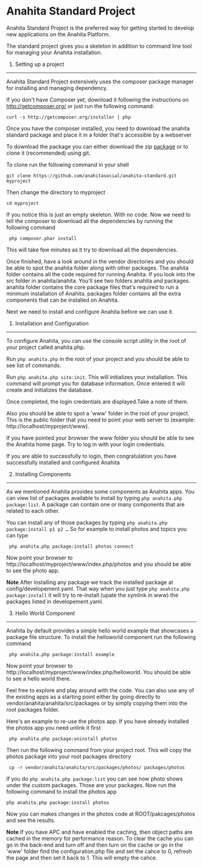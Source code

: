 Anahita Standard Project
========================
Anahita Standard Project is the preferred way for getting started to develop new applications on the Anahita Platform.

The standard project gives you a skeleton in addition to command line tool for managing your Anahita installation.

1) Setting up a project
----------------------------------
Anahita Standard Project extensively uses the composer package manager for installing and managing dependency.

If you don't have Composer yet, download it following the instructions on
http://getcomposer.org/ or just run the following command:

    curl -s http://getcomposer.org/installer | php

Once you have the composer installed, you need to download the anahita standard package and place it in a folder that's accessible by a webserver

To download the package you can either download the zip [package](https://github.com/anahitasocial/anahita-standard/archive/master.zip) or to clone it (recommended) using git.

To clone run the following command in your shell

    git clone https://github.com/anahitasocial/anahita-standard.git myproject

Then change the directory to myproject

    cd myproject

If you notice this is just an empty skeleton. With no code. Now we need to tell the composer to download all the dependencies by running the following command

     php composer.phar install

This will take few minutes as it try to download all the dependencies.

Once finished, have a look around in the vendor directories and you should be able to spot the anahita folder along with other packages. The anahita folder contains all the code required for running Anahita. If you look into the src folder in anahita/anahita. You'll see two folders anahita and packages. anahita folder contains the core package files that's required to run a minimum installation of Anahita. packages folder contains all the extra components that can be installed on Anahita.

Next we need to install and configure Anahita before we can use it.

1) Installation and Configuration
----------------------------------
To configure Anahita, you can use the console script utility in the root of your project called anahita.php.

Run `php anahita.php` in the root of your project and you should be able to see list of commands.

Run `php anahita.php site:init`. This will initializes your installation. This command will prompt you for database information. Once entered it will create and initializes the database.

Once completed, the login credentials are displayed.Take a note of them. 

Also you should be able to spot a 'www' folder in the root of your project. This is the public folder that you need to point your web server to (example: http://localhost/myproject/www). 

If you have pointed your browser the www folder you should be able to see the Anahita home page. Try to log in with your login credentials.

If you are able to successfully to login, then congratulation you have successfully installed and configured Anahita 

2) Installing Components  
----------------------------------
As we mentioned Anahita provides some components as Anahita apps. You can view list of packages available to install by typing `php anahita.php package:list`. A package can contain one or many components that are related to each other.

You can install any of those packages by typing `php anahita.php package:install p1 p2 …` So for example to install photos and topics you can type

     php anahita.php package:install photos connect

Now point your browser to http://localhost/myproject/www/index.php/photos and you should be able to see the photo app.

**Note**
After installing any package we track the installed package at config/developement.yaml. That way when you just type `php anahita.php package:install` it will try to re-install (upate the symlink in www) the packages listed in developement.yaml.

3) Hello World Component
----------------------------------
Anahita by default provides a simple hello world example that showcases a package file structure. To install the helloworld component run the following command

     php anahita.php package:install example

Now point your browser to http://localhost/myproject/www/index.php/helloworld. You should be able to see a hello world there.

Feel free to explore and play around with the code. You can also use any of the existing apps as a starting point either by going directly to vendor/anahita/anahita/src/packages or by simply copying them into the root packages folder. 

Here's an example to re-use the photos app. If you have already installed the photos app you need unlink it first

     php anahita.php package:uninstall photos

Then run the following command from your project root. This will copy the photos package into your root packages directory

     cp -r vendor/anahita/anahita/src/packages/photos/ packages/photos

If you do `php anahita.php package:list` you can see now photo shows under the custom packages. Those are your packages. Now run the following command to install the photos app

    php anahita.php package:install photos 

Now you can makes changes in the photos code at ROOT/pakcages/photos and see the results.


**Note**
If you have APC and have enabled the caching, then object paths are cached in the memory for performance reason. To clear the cache you can go in the back-end and turn off and then turn on the cache or go in the 'www' folder find the configuration.php file and set the cahce to 0, refresh the page and then set it back to 1. This will empty the cahce.

   

